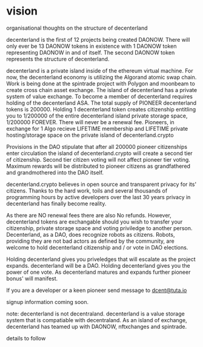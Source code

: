 # vision
organisational thoughts on the structure of decenterland

decenterland is the first of 12 projects being created DAONOW. There will only ever be 13 DAONOW tokens in existence with 1 DAONOW token representing DAONOW in and of itself. The second DAONOW token represents the structure of decenterland.

decenterland is a private island inside of the ethereum virtual machine. For now, the decenterland economy is utilizing the Algorand atomic swap chain. Work is being done at the spintrade project with Polygon and moonbeam to create cross chain asset exchange. The island of decenterland has a private system of value exchange. To become a member of decenterland requires holding of the decenterland ASA. The total supply of PIONEER decenterland tokens is 200000. Holding 1 decenterland token creates citizenship entitling you to 1/200000 of the entire decenterland island private storage space, 1/200000 FOREVER. There will never be a renewal fee. Pioneers, in exchange for 1 Algo recieve LIFETIME membership and LIFETIME private hosting/storage space on the private island of decenterland.crypto

Provisions in the DAO stipulate that after all 200000 pioneer citizenships enter circulation the island of decenterland.crypto will create a second tier of citizenship. Second tier citizen voting will not affect pioneer tier voting. Maximum rewards will be distributed to pioneer citizens as grandfathered and grandmothered into the DAO itself.

decenterland.crypto believes in open source and transparent privacy for its' citizens. Thanks to the hard work, toils and several thousands of programming hours by active developers over the last 30 years privacy in decenterland has finally become reality.

As there are NO renewal fees there are also No refunds. However, decenterland tokens are exchangable should you wish to transfer your citizenship, private storage space and voting priviledge to another person. Decenterland, as a DAO, does recognize robots as citizens. Robots, providing they are not bad actors as defined by the community, are welcome to hold decenterland citizenship and / or vote in DAO elections.

Holding decenterland gives you priveledges that will escalate as the project expands. decenterland will be a DAO. Holding decenterland gives you the power of one vote. As decenterland matures and expands further pioneer bonus' will manifest.

If you are a developer or a keen pioneer send message to dcent@tuta.io

signup information coming soon.


note: decenterland is not decentraland. decenterland is a value storage system that is compatiable with decentraland. As an island of exchange, decenterland has teamed up with DAONOW, nftxchanges and spintrade.

details to follow
